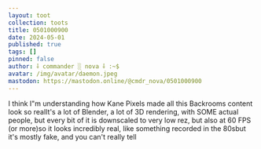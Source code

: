 ```yaml
---
layout: toot
collection: toots
title: 0501000900
date: 2024-05-01
published: true
tags: []
pinned: false
author: ⸸ commander ░ nova ⸸ :~$
avatar: /img/avatar/daemon.jpeg
mastodon: https://mastodon.online/@cmdr_nova/0501000900
---
```


I think I"m understanding how Kane Pixels made all this Backrooms content look so realIt's a lot of Blender, a lot of 3D rendering, with SOME actual people, but every bit of it is downscaled to very low rez, but also at 60 FPS (or more)so it looks incredibly real, like something recorded in the 80sbut it's mostly fake, and you can't really tell
